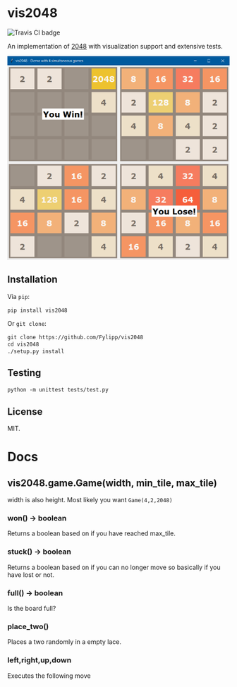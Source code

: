 # vis2048

![Travis CI badge](https://travis-ci.org/Fylipp/vis2048.svg?branch=master)

An implementation of [2048](http://2048game.com) with visualization support and extensive tests.

![Screenshot of a demo with 4 simultaneous games](https://github.com/Fylipp/vis2048/blob/master/screenshot.png?raw=true)

## Installation

Via `pip`:

```
pip install vis2048
```

Or `git clone`:

```
git clone https://github.com/Fylipp/vis2048
cd vis2048
./setup.py install
```

## Testing

```
python -m unittest tests/test.py
```

## License
MIT.

# Docs

## vis2048.game.Game(width, min_tile, max_tile)
width is also height. Most likely you want `Game(4,2,2048)`
### won() -> boolean
Returns a boolean based on if you have reached max_tile.
### stuck() -> boolean
Returns a boolean based on if you can no longer move so basically if you have lost or not. 
### full() -> boolean
Is the board full?
### place_two()
Places a two randomly in a empty lace. 
### left,right,up,down
Executes the following move
